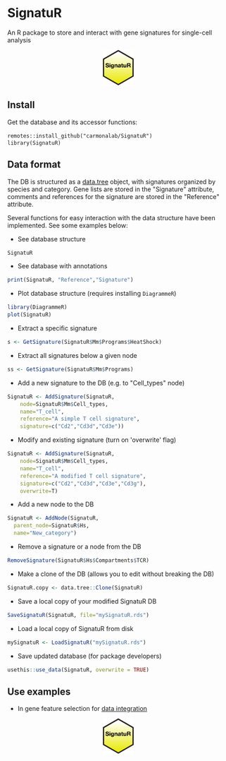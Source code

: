 # SignatuR

An R package to store and interact with gene signatures for single-cell analysis

<p align="center">
  <img height="80" src="docs/RSticker_SignatuR.png">
</p>



## Install
Get the database and its accessor functions:
```
remotes::install_github("carmonalab/SignatuR")
library(SignatuR)
```

## Data format

The DB is structured as a [data.tree](https://cran.r-project.org/web/packages/data.tree/vignettes/data.tree.html) object, with signatures organized by species and category.
Gene lists are stored in the "Signature" attribute, comments and references for the signature are stored in the "Reference" attribute.

Several functions for easy interaction with the data structure have been implemented. See some examples below:


* See database structure
```r
SignatuR
```

* See database with annotations
```r
print(SignatuR, "Reference","Signature")
```

* Plot database structure (requires installing `DiagrammeR`)
```r
library(DiagrammeR)
plot(SignatuR)
```

* Extract a specific signature
```r
s <- GetSignature(SignatuR$Mm$Programs$HeatShock)
```

* Extract all signatures below a given node
```r
ss <- GetSignature(SignatuR$Mm$Programs)
```

* Add a new signature to the DB (e.g. to "Cell_types" node)
```r
SignatuR <- AddSignature(SignatuR,
	node=SignatuR$Mm$Cell_types,
	name="T_cell",
	reference="A simple T cell signature",
	signature=c("Cd2","Cd3d","Cd3e"))
```

* Modify and existing signature (turn on 'overwrite' flag)
```r
SignatuR <- AddSignature(SignatuR,
	node=SignatuR$Mm$Cell_types,
	name="T_cell",
	reference="A modified T cell signature",
	signature=c("Cd2","Cd3d","Cd3e","Cd3g"),
	overwrite=T)
```

* Add a new node to the DB
```r
SignatuR <- AddNode(SignatuR,
  parent_node=SignatuR$Hs,
  name="New_category")
```

* Remove a signature or a node from the DB
```r
RemoveSignature(SignatuR$Hs$Compartments$TCR)
```

* Make a clone of the DB (allows you to edit without breaking the DB)
```r
SignatuR.copy <- data.tree::Clone(SignatuR)
```

* Save a local copy of your modified SignatuR DB
```r
SaveSignatuR(SignatuR, file="mySignatuR.rds")
```

* Load a local copy of SignatuR from disk
```r
mySignatuR <- LoadSignatuR("mySignatuR.rds")
```

* Save updated database (for package developers)
```r
usethis::use_data(SignatuR, overwrite = TRUE)
```

## Use examples

* In gene feature selection for [data integration](https://carmonalab.github.io/STACAS.demo/STACAS.demo.html#important-notes)


<p align="center">
  <img height="80" src="docs/RSticker_SignatuR.png">
</p>




